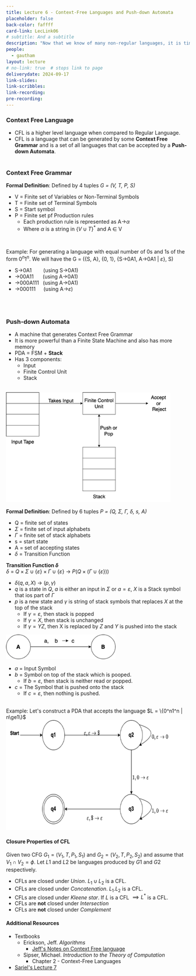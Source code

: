 ```yaml
---
title: Lecture 6 - Context-Free Languages and Push-down Automata
placeholder: false
back-color: faffff
card-link: LecLink06
# subtitle: And a subtitle
description: "Now that we know of many non-regular languages, it is time to investigate the next computability class - context-free languages." 
people:
  - gautham
layout: lecture
# no-link: true  # stops link to page 
deliverydate: 2024-09-17
link-slides: 
link-scribbles: 
link-recording: 
pre-recording: 
---
```


<!-- Gautham's content begin-->
### Context Free Language
- CFL is a higher level language when compared to Regular Language.
- CFL is a language that can be generated by some **Context Free Grammar** and is a set of all languages that can be accepted by a **Push-down Automata**.
<br><br>


### Context Free Grammar
**Formal Definition**: Defined by 4 tuples *G = (V, T, P, S)*
- V = Finite set of Variables or Non-Terminal Symbols
- T = Finite set of Terminal Symbols
- S = Start symbol
- P = Finite set pf Production rules    
    - Each production rule is represented as A&rarr;$\alpha$
    - Where $\alpha$ is a string in $\{V \cup T\}^*$ and A $\in$ V
<br>


Example: For generating a language with equal number of 0s and 1s of the form $0^{n}1^{n}$. We will have the G = (\{S, A\}, \{0, 1\}, \{S&rarr;0A1, A&rarr;0A1 | $\varepsilon$\}, S)
- S&rarr;0A1 &emsp;&emsp;(using S&rarr;0A1)
-  &rarr;00A11 &emsp;&ensp;(using A&rarr;0A1)
-  &rarr;000A111 &ensp;(using A&rarr;0A1)
-  &rarr;000111 &emsp;&nbsp;(using A&rarr;$\varepsilon$\)

<br><br>

### Push-down Automata
- A machine that generates Context Free Grammar
- It is more powerful than a Finite State Machine and also has more memory
- PDA = FSM +  **Stack**
- Has 3 components:
    - Input
    - Finite Control Unit
    - Stack
<br><br>

<img src="/img/lectures/Lec7/PDA_Diagram.png" alt="PDA Diagram" style="height: 300px;">

**Formal Definition**: Defined by 6 tuples *P = (Q, $\Sigma$, $\Gamma$, $\delta$, s, A)*
- Q = finite set of states
- $\Sigma$ = finite set of input alphabets
- $\Gamma$ = finite set of stack alphabets
- s = start state
- A = set of accepting states
- $\delta$ = Transition Function


<b>Transition Function $\delta$ </b><br>
$\delta$ = $Q\times\Sigma \cup \{\varepsilon\}\times\Gamma \cup \{\varepsilon\}$ &rarr; $P(Q \times (\Gamma\cup\{\varepsilon\}))$
- $\delta(q, a, X)$ &rarr; $(p, \gamma)$
- $q$ is a state in $Q$, $a$ is either an input in $\Sigma$ or $a=\varepsilon$, $X$ is a Stack symbol that ios part of $\Gamma$
- $p$ is a new state and $\gamma$ is string of stack symbols that replaces $X$ at the top of the stack
    - If $\gamma = \varepsilon$, then stack is popped
    - If $\gamma = X$, then stack is unchanged
    - If $\gamma = YZ$, then X is replaced by $Z$ and $Y$ is pushed into the stack

<img src="/img/lectures/Lec7/PDA_BasicGraph.png" alt="PDA Basic Graph" style="width: 300px;">

- $a$ = Input Symbol
- $b$ = Symbol on top of the stack which is pooped.
    - If $b=\varepsilon$, then stack is neither read or popped.
- $c$ = The Symbol that is pushed onto the stack
    - If $c=\varepsilon$, then nothing is pushed.


<br>
Example: Let's construct a PDA that accepts the language $L = \{0^n1^n | n\ge1\}$
<br>
<img src="/img/lectures/Lec7/PDA_0n1n.png" alt="PDA Example" style="height: 300px;">

#### **Closure Properties** of CFL
Given two CFG $G_1 = (V_1, T, P_1, S_1)$ and $G_2 = (V_2, T, P_2, S_2)$ and assume that $V_1 \cap V_2 = \phi$. Let $L1$ and $L2$ be languages produced by $G1$ and $G2$ respectively.
- CFLs are closed under *Union*. $L_1 \cup L_2$ is  a CFL.
- CFLs are closed under *Concatenation*. $L_1 . L_2$ is  a CFL.
- CFLs are closed under *Kleene star*. If $L$ is a CFL $\implies L^*$ is a CFL.
- CFLs are **not** closed under *Intersection*
- CFLs are **not** closed under *Complement*

<!-- Gautham's content end-->

<h4>Additional Resources</h4>

* Textbooks 
  * Erickson, Jeff. *Algorithms* 
    * [Jeff's Notes on Context Free language](http://jeffe.cs.illinois.edu/teaching/algorithms/models/05-context-free.pdf)
  * Sipser, Michael. *Introduction to the Theory of Computation*
    * Chapter 2 - Context-Free Languages 
* [Sariel's Lecture 7](https://www.youtube.com/watch?v=NwzQMETmpi4&list=PLaEwgrahG-LoFinaaQ9YQeLQ_ARNEj783&pp=iAQB)

